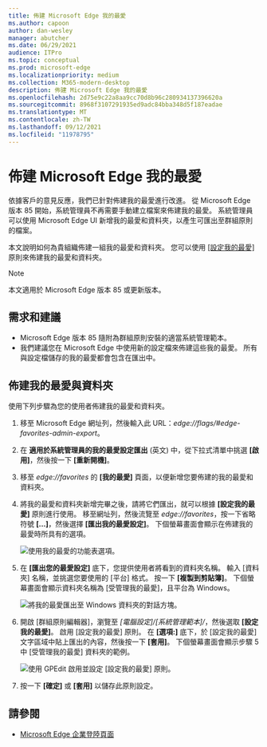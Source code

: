 ```yaml
---
title: 佈建 Microsoft Edge 我的最愛
ms.author: capoon
author: dan-wesley
manager: abutcher
ms.date: 06/29/2021
audience: ITPro
ms.topic: conceptual
ms.prod: microsoft-edge
ms.localizationpriority: medium
ms.collection: M365-modern-desktop
description: 佈建 Microsoft Edge 我的最愛
ms.openlocfilehash: 2d75e9c22a8aa9cc70d8b96c280934137396620a
ms.sourcegitcommit: 8968f3107291935ed9adc84bba348d5f187eadae
ms.translationtype: MT
ms.contentlocale: zh-TW
ms.lasthandoff: 09/12/2021
ms.locfileid: "11978795"
---
```

# <a name="provision-favorites-for-microsoft-edge"></a>佈建 Microsoft Edge 我的最愛

依據客戶的意見反應，我們已針對佈建我的最愛進行改進。 從 Microsoft Edge 版本 85 開始，系統管理員不再需要手動建立檔案來佈建我的最愛。 系統管理員可以使用 Microsoft Edge UI 新增我的最愛和資料夾，以產生可匯出至群組原則的檔案。

本文說明如何為貴組織佈建一組我的最愛和資料夾。 您可以使用 [[設定我的最愛]](//DeployEdge/microsoft-edge-policies#configure-favorites) 原則來佈建我的最愛和資料夾。

> [!NOTE]
> 本文適用於 Microsoft Edge 版本 85 或更新版本。

## <a name="prerequisites-and-recommendations"></a>需求和建議

- Microsoft Edge 版本 85 隨附為群組原則安裝的適當系統管理範本。
- 我們建議您在 Microsoft Edge 中使用新的設定檔來佈建這些我的最愛。 所有與設定檔儲存的我的最愛都會包含在匯出中。  

## <a name="provision-favorites-and-folders"></a>佈建我的最愛與資料夾

使用下列步驟為您的使用者佈建我的最愛和資料夾。

1. 移至 Microsoft Edge 網址列，然後輸入此 URL：*edge://flags/#edge-favorites-admin-export*。
2. 在 **適用於系統管理員的我的最愛設定匯出** (英文) 中，從下拉式清單中挑選 **[啟用]**，然後按一下 **[重新開機]**。

3. 移至 *edge://favorites* 的 **[我的最愛]** 頁面，以便新增您要佈建的我的最愛和資料夾。

<!--
4. On the **Favorites bar**, click **Add folder**. The folder structure of favorites that are set in the profile you're using will be reflected in the folder you provision for your users. The next screenshot shows "Managed favorites", the folder we'll use to provision favorites.

   ![Add a folder](media/edge-learnmore-provision-favorites/provision-favorites-add-folder.png)

   > [!TIP]
   > Add existing folders that contain favorites you want to provision for your users.

5. Select "Managed favorites" and then click **Add favorite**. The next screenshot shows the favorite we've added.

   ![Add a favorite](media/edge-learnmore-provision-favorites/provision-favorites-add-favorite.png)-->

4. 將我的最愛和資料夾新增完畢之後，請將它們匯出，就可以根據 **[設定我的最愛]** 原則進行使用。 移至網址列，然後流覽至 *edge://favorites*，按一下省略符號 **[...]**，然後選擇 **[匯出我的最愛設定]**。 下個螢幕畫面會顯示在佈建我的最愛時所具有的選項。

   ![使用我的最愛的功能表選項。](media/edge-learnmore-provision-favorites/provision-favorites-menu-options.png)

5. 在 **[匯出您的最愛設定]** 底下，您提供使用者將看到的資料夾名稱。 輸入 [資料夾] 名稱，並挑選您要使用的 [平台] 格式。 按一下 **[複製到剪貼簿]**。 下個螢幕畫面會顯示資料夾名稱為 [受管理我的最愛]，且平台為 Windows。

   ![將我的最愛匯出至 Windows 資料夾的對話方塊。](media/edge-learnmore-provision-favorites/provision-favorites-export.png)

6. 開啟 [群組原則編輯器]，瀏覽至 *[電腦設定]/[系統管理範本]/*，然後選取 **[設定我的最愛]**。 啟用 [設定我的最愛] 原則。 在 **[選項:]** 底下，於 [設定我的最愛] 文字區域中貼上匯出的內容，然後按一下 **[套用]**。 下個螢幕畫面會顯示步驟 5 中 [受管理我的最愛] 資料夾的範例。

   ![使用 GPEdit 啟用並設定 [設定我的最愛] 原則。](media/edge-learnmore-provision-favorites/provision-favorites-gpedit.png)

7. 按一下 **[確定]** 或 **[套用]** 以儲存此原則設定。

## <a name="see-also"></a>請參閱

- [Microsoft Edge 企業登陸頁面](https://aka.ms/EdgeEnterprise)